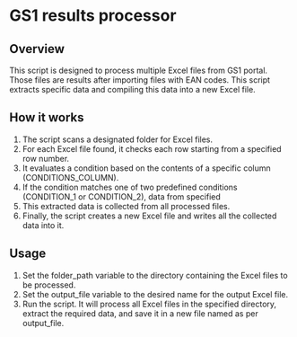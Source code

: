 # GS1 results processor
## Overview

This script is designed to process multiple Excel files from GS1 portal. Those files are results
after importing files with EAN codes. This script extracts specific data and compiling this data into a new Excel file.

## How it works

1. The script scans a designated folder for Excel files.
2. For each Excel file found, it checks each row starting from a specified row number.
3. It evaluates a condition based on the contents of a specific column (CONDITIONS_COLUMN).
4. If the condition matches one of two predefined conditions (CONDITION_1 or CONDITION_2), data from specified
5. This extracted data is collected from all processed files.
6. Finally, the script creates a new Excel file and writes all the collected data into it.

## Usage

1. Set the folder_path variable to the directory containing the Excel files to be processed.
2. Set the output_file variable to the desired name for the output Excel file.
3. Run the script. It will process all Excel files in the specified directory, extract the required data, and save it in a new file named as per output_file.